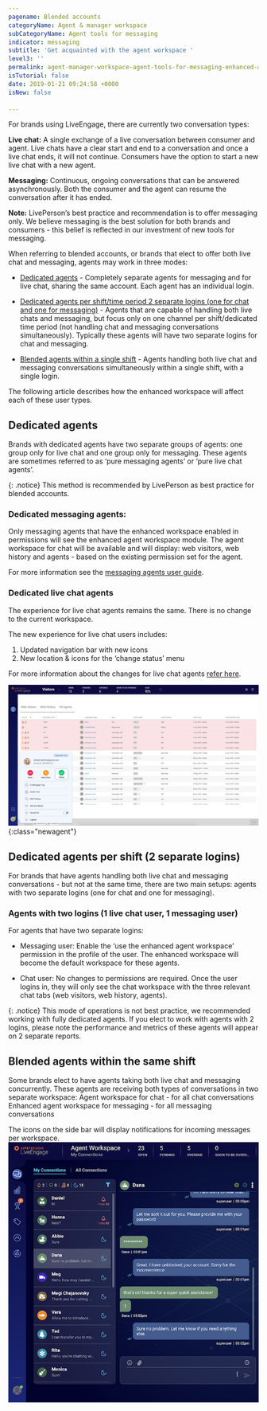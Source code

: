 ```yaml
---
pagename: Blended accounts
categoryName: Agent & manager workspace
subCategoryName: Agent tools for messaging
indicator: messaging
subtitle: 'Get acquainted with the agent workspace '
level3: ''
permalink: agent-manager-workspace-agent-tools-for-messaging-enhanced-agent-workspace-for-messaging-blended-accounts.html
isTutorial: false
date: 2019-01-21 09:24:58 +0000
isNew: false

---
```


For brands using LiveEngage, there are currently two conversation types: 

**Live chat:** A single exchange of a live conversation between consumer and agent. Live chats have a clear start and end to a conversation and once a live chat ends, it will not continue. Consumers have the option to start a new live chat with a new agent.

**Messaging:** Continuous, ongoing conversations that can be answered asynchronously. Both the consumer and the agent can resume the conversation after it has ended.

**Note:** LivePerson’s best practice and recommendation is to offer messaging only. We believe messaging is the best solution for both brands and consumers - this belief is reflected in our investment of new tools for messaging.

When referring to blended accounts, or brands that elect to offer both live chat and messaging, agents may work in three modes:

* [Dedicated agents](#dedicated-agents) - Completely separate agents for messaging and for live chat, sharing  the same account. Each agent has an individual login.

* [Dedicated agents per shift/time period 2 separate logins (one for chat and one for messaging)](#dedicated-agents-per-shift)  - Agents that are capable of handling both live chats and messaging, but focus only on one channel per shift/dedicated time period (not handling chat and messaging conversations simultaneously). Typically these agents will have two separate logins for chat and messaging.

* [Blended agents within a single shift](#blended-agents-within-the-same-shift) - Agents handling both live chat and messaging conversations simultaneously within a single shift, with a single login. 

The following article describes how the enhanced workspace will affect each of these user types.

## Dedicated agents

Brands with dedicated agents have two separate groups of agents: one group only for live chat and one group only for messaging. These agents are sometimes referred to as ‘pure messaging agents’ or ‘pure live chat agents’.

{: .notice}
This method is recommended by LivePerson as best practice for blended accounts.

### Dedicated messaging agents:

Only messaging agents that have the enhanced workspace enabled in permissions will see the enhanced agent workspace module. The agent workspace for chat will be available and will display: web visitors, web history and agents - based on the existing permission set for the agent.  

For more information see the [messaging agents user guide](https://knowledge.liveperson.com/agent-manager-workspace-agent-tools-for-messaging-enhanced-agent-workspace-for-messaging-the-enhanced-agent-workspace.html).

### Dedicated live chat agents

The experience for live chat agents remains the same. There is no change to the current workspace.

The new experience for live chat users includes:
1. Updated navigation bar with new icons
2. New location & icons for the ‘change status’ menu

For more information about the changes for live chat agents [refer here](https://knowledge.liveperson.com/live-chat-agents-managers-new-navigation-status-button.html).

![image alt text](img/blendedImage_0.png){:class="newagent"}

## Dedicated agents per shift (2 separate logins)

For brands that have agents handling both live chat and messaging conversations - but not at the same time, there are two main setups: agents with two separate logins (one for chat and one for messaging).

### Agents with two logins (1 live chat user, 1 messaging user)

For agents that have two separate logins:

* Messaging user: Enable the ‘use the enhanced agent workspace’ permission in the profile of the user. The enhanced workspace will become the default workspace for these agents.

* Chat user: No changes to permissions are required. Once the user logins in, they will only see the chat workspace with the three relevant chat tabs (web visitors, web history, agents).

{: .notice}
This mode of operations is not best practice, we recommended working with fully dedicated agents. If you elect to work with agents with 2 logins, please note the performance and metrics of these agents will appear on 2 separate reports. 

## Blended agents within the same shift

Some brands elect to have agents taking both live chat and messaging concurrently. These agents are receiving both types of conversations in two separate workspace:
Agent workspace for chat - for all chat conversations
Enhanced agent workspace for messaging - for all messaging conversations 

The icons on the side bar will display notifications for incoming messages per workspace.
![](img/blended_accounts_same_shift.png)
